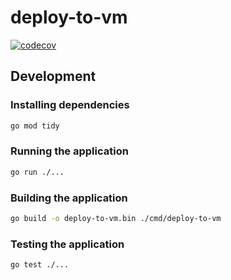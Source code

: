 # deploy-to-vm

[![codecov](https://codecov.io/github/cemreyavuz/deploy-to-vm/graph/badge.svg?token=0XCAR85Q87)](https://codecov.io/github/cemreyavuz/deploy-to-vm)

## Development

### Installing dependencies

```sh
go mod tidy
```

### Running the application

```sh
go run ./...
```

### Building the application

```sh
go build -o deploy-to-vm.bin ./cmd/deploy-to-vm
```

### Testing the application

```sh
go test ./...
```
